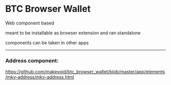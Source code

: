 # BTC Browser Wallet

Web component based 

meant to be installable as browser extension and ran standalone

components can be taken in other apps


---

### Address component:

https://github.com/makevoid/btc_browser_wallet/blob/master/app/elements/mkv-address/mkv-address.html
